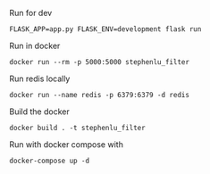 Run for dev

    FLASK_APP=app.py FLASK_ENV=development flask run

Run in docker

    docker run --rm -p 5000:5000 stephenlu_filter

Run redis locally

    docker run --name redis -p 6379:6379 -d redis

Build the docker

    docker build . -t stephenlu_filter
    
Run with docker compose with 

    docker-compose up -d
